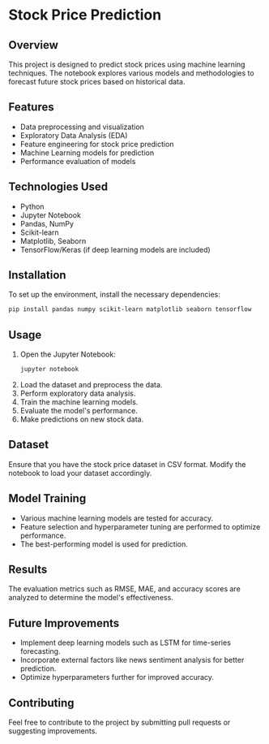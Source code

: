 # Stock Price Prediction

## Overview
This project is designed to predict stock prices using machine learning techniques. The notebook explores various models and methodologies to forecast future stock prices based on historical data.

## Features
- Data preprocessing and visualization
- Exploratory Data Analysis (EDA)
- Feature engineering for stock price prediction
- Machine Learning models for prediction
- Performance evaluation of models

## Technologies Used
- Python
- Jupyter Notebook
- Pandas, NumPy
- Scikit-learn
- Matplotlib, Seaborn
- TensorFlow/Keras (if deep learning models are included)

## Installation
To set up the environment, install the necessary dependencies:

```bash
pip install pandas numpy scikit-learn matplotlib seaborn tensorflow
```

## Usage
1. Open the Jupyter Notebook:
   ```bash
   jupyter notebook
   ```
2. Load the dataset and preprocess the data.
3. Perform exploratory data analysis.
4. Train the machine learning models.
5. Evaluate the model's performance.
6. Make predictions on new stock data.

## Dataset
Ensure that you have the stock price dataset in CSV format. Modify the notebook to load your dataset accordingly.

## Model Training
- Various machine learning models are tested for accuracy.
- Feature selection and hyperparameter tuning are performed to optimize performance.
- The best-performing model is used for prediction.

## Results
The evaluation metrics such as RMSE, MAE, and accuracy scores are analyzed to determine the model's effectiveness.

## Future Improvements
- Implement deep learning models such as LSTM for time-series forecasting.
- Incorporate external factors like news sentiment analysis for better prediction.
- Optimize hyperparameters further for improved accuracy.

## Contributing
Feel free to contribute to the project by submitting pull requests or suggesting improvements.



